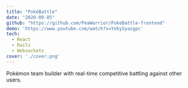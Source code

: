 ```yaml
---
title: "PokéBattle"
date: "2020-09-05"
github: "https://github.com/PeaWarrior/PokeBattle-frontend"
demo: 'https://www.youtube.com/watch?v=YokySyaxgpc'
tech: 
  - React
  - Rails
  - Websockets
cover: './cover.png'
---
```


Pokémon team builder with real-time competitive battling against other users.